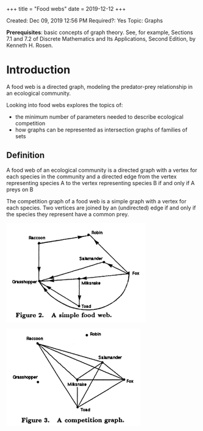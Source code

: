 +++
title = "Food webs"
date = 2019-12-12
+++


Created: Dec 09, 2019 12:56 PM
Required?: Yes
Topic: Graphs

**Prerequisites**: basic concepts of graph theory. See, for example, Sections 7.1 and 7.2 of Discrete Mathematics and Its Applications, Second Edition, by Kenneth H. Rosen.

# Introduction

A food web is a directed graph, modeling the predator-prey relationship in an ecological community.

Looking into food webs explores the topics of:

- the minimum number of parameters needed to describe ecological competition
- how graphs can be represented as intersection graphs of families of sets

## Definition

A food web of an ecological community is a directed graph with a vertex for each species in the community and a directed edge from the vertex representing species A to the vertex representing species B if and only if A preys on B

The competition graph of a food web is a simple graph with a vertex for each species. Two vertices are joined by an (undirected) edge if and only if the species they represent have a common prey.

![Food%20webs/Untitled.png](Food%20webs/Untitled.png)

![Food%20webs/Untitled%201.png](Food%20webs/Untitled%201.png)
